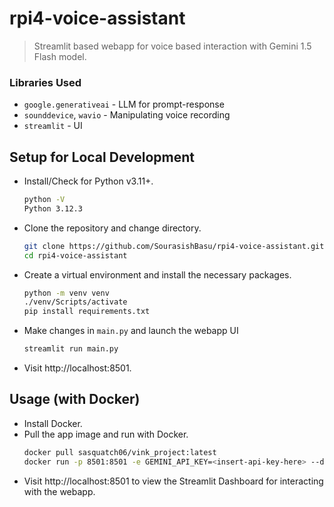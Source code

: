 # rpi4-voice-assistant
> Streamlit based webapp for voice based interaction with Gemini 1.5 Flash model.

### Libraries Used
- `google.generativeai` - LLM for prompt-response
- `sounddevice`, `wavio` - Manipulating voice recording
- `streamlit` - UI

## Setup for Local Development

- Install/Check for Python v3.11+.
  ```bash
  python -V
  Python 3.12.3
  ```
- Clone the repository and change directory.
  ```bash
  git clone https://github.com/SourasishBasu/rpi4-voice-assistant.git
  cd rpi4-voice-assistant
  ```
- Create a virtual environment and install the necessary packages.
  ```bash
  python -m venv venv
  ./venv/Scripts/activate
  pip install requirements.txt
  ```
- Make changes in `main.py` and launch the webapp UI
  ```bash
  streamlit run main.py
  ```
- Visit http://localhost:8501.

## Usage (with Docker)

- Install Docker.
- Pull the app image and run with Docker.
  ```bash
  docker pull sasquatch06/vink_project:latest
  docker run -p 8501:8501 -e GEMINI_API_KEY=<insert-api-key-here> --device /dev/snd -d sasquatch06/vink_project:latest
  ```
- Visit http://localhost:8501 to view the Streamlit Dashboard for interacting with the webapp.